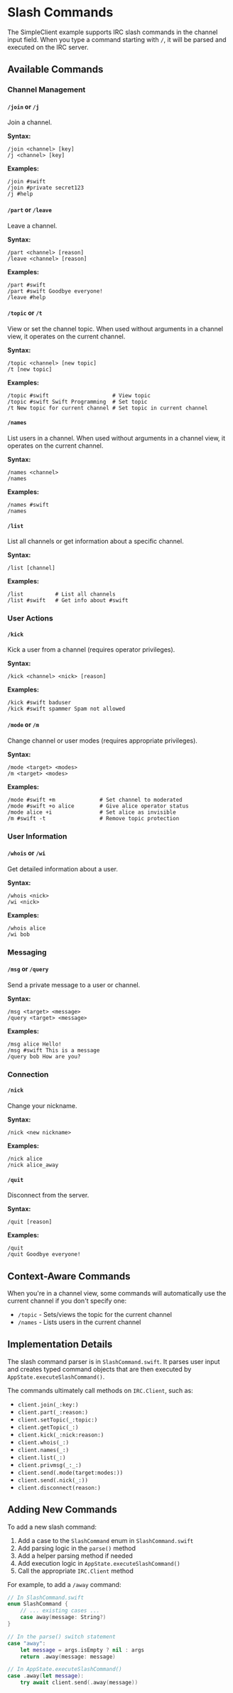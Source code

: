 # Slash Commands

The SimpleClient example supports IRC slash commands in the channel input field. When you type a command starting with `/`, it will be parsed and executed on the IRC server.

## Available Commands

### Channel Management

#### `/join` or `/j`
Join a channel.

**Syntax:**
```
/join <channel> [key]
/j <channel> [key]
```

**Examples:**
```
/join #swift
/join #private secret123
/j #help
```

#### `/part` or `/leave`
Leave a channel.

**Syntax:**
```
/part <channel> [reason]
/leave <channel> [reason]
```

**Examples:**
```
/part #swift
/part #swift Goodbye everyone!
/leave #help
```

#### `/topic` or `/t`
View or set the channel topic. When used without arguments in a channel view, it operates on the current channel.

**Syntax:**
```
/topic <channel> [new topic]
/t [new topic]
```

**Examples:**
```
/topic #swift                    # View topic
/topic #swift Swift Programming  # Set topic
/t New topic for current channel # Set topic in current channel
```

#### `/names`
List users in a channel. When used without arguments in a channel view, it operates on the current channel.

**Syntax:**
```
/names <channel>
/names
```

**Examples:**
```
/names #swift
/names
```

#### `/list`
List all channels or get information about a specific channel.

**Syntax:**
```
/list [channel]
```

**Examples:**
```
/list          # List all channels
/list #swift   # Get info about #swift
```

### User Actions

#### `/kick`
Kick a user from a channel (requires operator privileges).

**Syntax:**
```
/kick <channel> <nick> [reason]
```

**Examples:**
```
/kick #swift baduser
/kick #swift spammer Spam not allowed
```

#### `/mode` or `/m`
Change channel or user modes (requires appropriate privileges).

**Syntax:**
```
/mode <target> <modes>
/m <target> <modes>
```

**Examples:**
```
/mode #swift +m              # Set channel to moderated
/mode #swift +o alice        # Give alice operator status
/mode alice +i               # Set alice as invisible
/m #swift -t                 # Remove topic protection
```

### User Information

#### `/whois` or `/wi`
Get detailed information about a user.

**Syntax:**
```
/whois <nick>
/wi <nick>
```

**Examples:**
```
/whois alice
/wi bob
```

### Messaging

#### `/msg` or `/query`
Send a private message to a user or channel.

**Syntax:**
```
/msg <target> <message>
/query <target> <message>
```

**Examples:**
```
/msg alice Hello!
/msg #swift This is a message
/query bob How are you?
```

### Connection

#### `/nick`
Change your nickname.

**Syntax:**
```
/nick <new nickname>
```

**Examples:**
```
/nick alice
/nick alice_away
```

#### `/quit`
Disconnect from the server.

**Syntax:**
```
/quit [reason]
```

**Examples:**
```
/quit
/quit Goodbye everyone!
```

## Context-Aware Commands

When you're in a channel view, some commands will automatically use the current channel if you don't specify one:

- `/topic` - Sets/views the topic for the current channel
- `/names` - Lists users in the current channel

## Implementation Details

The slash command parser is in `SlashCommand.swift`. It parses user input and creates typed command objects that are then executed by `AppState.executeSlashCommand()`.

The commands ultimately call methods on `IRC.Client`, such as:
- `client.join(_:key:)`
- `client.part(_:reason:)`
- `client.setTopic(_:topic:)`
- `client.getTopic(_:)`
- `client.kick(_:nick:reason:)`
- `client.whois(_:)`
- `client.names(_:)`
- `client.list(_:)`
- `client.privmsg(_:_:)`
- `client.send(.mode(target:modes:))`
- `client.send(.nick(_:))`
- `client.disconnect(reason:)`

## Adding New Commands

To add a new slash command:

1. Add a case to the `SlashCommand` enum in `SlashCommand.swift`
2. Add parsing logic in the `parse()` method
3. Add a helper parsing method if needed
4. Add execution logic in `AppState.executeSlashCommand()`
5. Call the appropriate `IRC.Client` method

For example, to add a `/away` command:

```swift
// In SlashCommand.swift
enum SlashCommand {
    // ... existing cases ...
    case away(message: String?)
}

// In the parse() switch statement
case "away":
    let message = args.isEmpty ? nil : args
    return .away(message: message)

// In AppState.executeSlashCommand()
case .away(let message):
    try await client.send(.away(message))
```
